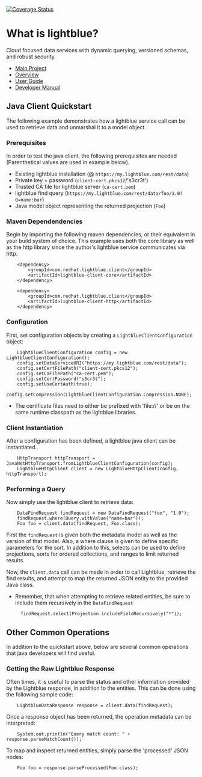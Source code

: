 [![Coverage Status](https://coveralls.io/repos/lightblue-platform/lightblue-client/badge.png?branch=master)](https://coveralls.io/r/lightblue-platform/lightblue-client?branch=master)

# What is lightblue?

Cloud focused data services with dynamic querying, versioned schemas, and robust security.

* [Main Project](https://github.com/lightblue-platform/lightblue)
* [Overview](http://jewzaam.gitbooks.io/lightblue/)
* [User Guide](http://jewzaam.gitbooks.io/lightblue-user-guide/)
* [Developer Manual](http://jewzaam.gitbooks.io/lightblue-developer-manual/)

## Java Client Quickstart
The following example demonstrates how a lightblue service call can be used to retrieve data and unmarshal it to a model object.

### Prerequisites
In order to test the java client, the following prerequisites are needed (Parenthetical values are used in example below).

* Existing lightblue installation (@ `https://my.lightblue.com/rest/data`)
* Private key + password (`client-cert.pkcs12`/'s3cr3t')
* Trusted CA file for lightblue server (`ca-cert.pem`)
* lightblue find query (`https://my.lightblue.com/rest/data/foo/1.0?Q=name:bar`)
* Java model object representing the returned projection (`Foo`)

### Maven Dependendencies
Begin by importing the following maven dependencies, or their equivalent in your build system of choice.  This example uses both the core library as well as the http library since the author's lightblue service communicates via http.

        <dependency>
            <groupId>com.redhat.lightblue.client</groupId>
            <artifactId>lightblue-client-core</artifactId>
        </dependency>

        <dependency>
            <groupId>com.redhat.lightblue.client</groupId>
            <artifactId>lightblue-client-http</artifactId>
        </dependency>

### Configuration
First, set configuration objects by creating a `LightblueClientConfiguration` object:

        LightblueClientConfiguration config = new LightblueClientConfiguration();
        config.setDataServiceURI("https://my.lightblue.com/rest/data");
        config.setCertFilePath("client-cert.pkcs12");
        config.setCaFilePath("ca-cert.pem");
        config.setCertPassword("s3cr3t");
        config.setUseCertAuth(true);
        config.setCompression(LightblueClientConfiguration.Compression.NONE);

* The certificate files need to either be prefixed with 'file://' or be on the same runtime classpath as the lightblue libraries.

### Client Instantiation
After a configuration has been defined, a lightblue java client can be instantiated.

        HttpTransport httpTransport = JavaNetHttpTransport.fromLightblueClientConfiguration(config);
        LightblueHttpClient client = new LightblueHttpClient(config, httpTransport);

### Performing a Query
Now simply use the lightblue client to retrieve data:

        DataFindRequest findRequest = new DataFindRequest("foo", "1.0");
        findRequest.where(Query.withValue("name=bar"));
        Foo foo = client.data(findRequest, Foo.class);

First the `findRequest` is given both the metadata model as well as the version of that model.  Also, a where clause is given to define specific parameters for the sort.  In addition to this, selects can be used to define projections, sorts for ordered collections, and ranges to limit returned results.

Now, the `client.data` call can be made in order to call Lightblue, retrieve the find results, and attempt to map the returned JSON entity to the provided Java class.

* Remember, that when attempting to retrieve related entities, be sure to include them recursively in the `DataFindRequest`

        findRequest.select(Projection.includeFieldRecursively("*"));

## Other Common Operations
In addition to the quickstart above, below are several common operations that java developers will find useful.

### Getting the Raw Lightblue Response
Often times, it is useful to parse the status and other information provided by the Lightblue response, in addition to
the entities.  This can be done using the following sample code:

        LightblueDataResponse response = client.data(findRequest);

Once a response object has been returned, the operation metadata can be interpreted:

        System.out.println("Query match count: " + response.parseMatchCount());

To map and inspect returned entities, simply parse the 'processed' JSON nodes:

        Foo foo = response.parseProcessed(Foo.class);